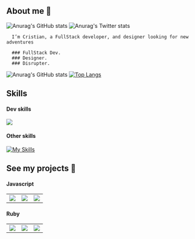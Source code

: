 
 ## About me 👋    
 ![Anurag's GitHub stats](https://img.shields.io/github/followers/mhatw?style=flat-square)
 ![Anurag's Twitter stats](https://img.shields.io/twitter/follow/jorgeAsolisM?style=social)
 
      I’m Cristian, a FullStack developer, and designer looking for new adventures
        
      ### FullStack Dev.
      ### Designer.
      ### Disrupter.

![Anurag's GitHub stats](https://github-readme-stats.vercel.app/api?username=mhatw&show_icons=true&theme=dracula&layout=compact)
[![Top Langs](https://github-readme-stats.vercel.app/api/top-langs/?username=mhatw&layout=compact&theme=dracula)](https://github.com/mhatw/github-readme-stats)
## Skills
#### Dev skills
<p>
  <a href="https://skillicons.dev">
    <img src="https://skillicons.dev/icons?i=ruby,react,rails,js,postgres,html,css" />
  </a>
</p>

#### Other skills
[![My Skills](https://skillicons.dev/icons?i=ae,ai,ps,pr,figma)](https://skillicons.dev)

## See my projects 👋

#### Javascript
<table style="width:100%" >
  <tr>
    <td>
     <a href="https://github.com/mhatw/organizable">
      <img align="center" src="https://github-readme-stats.vercel.app/api/pin/?username=mhatw&repo=organizable" />
     </a>
    </td>
    <td>
     <a href="https://github.com/mhatw/contacts">
      <img align="center" src="https://github-readme-stats.vercel.app/api/pin/?username=mhatw&repo=contacts" />
    </a>
	</td>
    <td>
      <a href="https://github.com/mhatw/todoList-js">
       <img align="center" src="https://github-readme-stats.vercel.app/api/pin/?username=mhatw&repo=todoList-js" />
      </a>
   	</td>
 </tr>
 
</table>

#### Ruby
<table style="width:100%" >
  <tr>
    <td>
     <a href="https://github.com/mhatw/organizable">
      <img align="center" src="https://github-readme-stats.vercel.app/api/pin/?username=mhatw&repo=organizable&theme=dracula" />
     </a>
    </td>
    <td>
     <a href="https://github.com/mhatw/contacts">
      <img align="center" src="https://github-readme-stats.vercel.app/api/pin/?username=mhatw&repo=contacts&theme=dracula" />
    </a>
	</td>
    <td>
      <a href="https://github.com/mhatw/todoList-js">
       <img align="center" src="https://github-readme-stats.vercel.app/api/pin/?username=mhatw&repo=todoList-js&theme=dracula" />
      </a>
   	</td>
 </tr>
 
</table>
